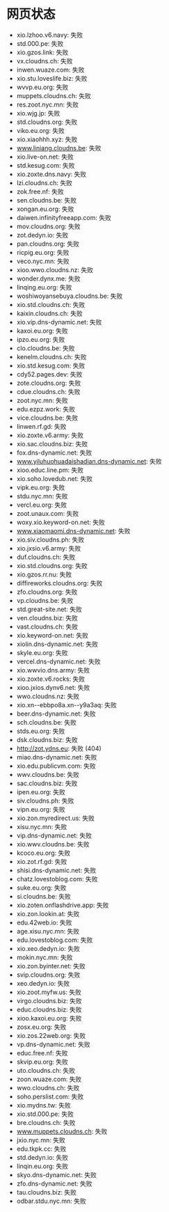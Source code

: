 # 网页状态
- xio.lzhoo.v6.navy: 失败
- std.000.pe: 失败
- xio.gzos.link: 失败
- vx.cloudns.ch: 失败
- inwen.wuaze.com: 失败
- xio.stu.loveslife.biz: 失败
- wvvp.eu.org: 失败
- muppets.cloudns.ch: 失败
- res.zoot.nyc.mn: 失败
- xio.wjg.jp: 失败
- std.cloudns.org: 失败
- viko.eu.org: 失败
- xio.xiaohhh.xyz: 失败
- www.liniang.cloudns.be: 失败
- xio.live-on.net: 失败
- std.kesug.com: 失败
- xio.zoxte.dns.navy: 失败
- lzi.cloudns.ch: 失败
- zok.free.nf: 失败
- sen.cloudns.be: 失败
- xongan.eu.org: 失败
- daiwen.infinityfreeapp.com: 失败
- mov.cloudns.org: 失败
- zot.dedyn.io: 失败
- pan.cloudns.org: 失败
- ricpig.eu.org: 失败
- veco.nyc.mn: 失败
- xioo.wwo.cloudns.nz: 失败
- wonder.dynx.me: 失败
- linqing.eu.org: 失败
- woshiwoyansebuya.cloudns.be: 失败
- xio.std.cloudns.ch: 失败
- kaixin.cloudns.ch: 失败
- xio.vip.dns-dynamic.net: 失败
- kaxoi.eu.org: 失败
- ipzo.eu.org: 失败
- clo.cloudns.be: 失败
- kenelm.cloudns.ch: 失败
- xio.std.kesug.com: 失败
- cdy52.pages.dev: 失败
- zote.cloudns.org: 失败
- cdue.cloudns.ch: 失败
- zoot.nyc.mn: 失败
- edu.ezpz.work: 失败
- vice.cloudns.be: 失败
- linwen.rf.gd: 失败
- xio.zoxte.v6.army: 失败
- xio.sac.cloudns.biz: 失败
- fox.dns-dynamic.net: 失败
- www.yiluhuohuadaishadian.dns-dynamic.net: 失败
- xioo.educ.line.pm: 失败
- xio.soho.lovedub.net: 失败
- vipk.eu.org: 失败
- stdu.nyc.mn: 失败
- vercl.eu.org: 失败
- zoot.unaux.com: 失败
- woxy.xio.keyword-on.net: 失败
- www.xiaomaomi.dns-dynamic.net: 失败
- xio.siv.cloudns.ph: 失败
- xio.jxsio.v6.army: 失败
- duf.cloudns.ch: 失败
- xio.std.cloudns.org: 失败
- xio.gzos.rr.nu: 失败
- diffireworks.cloudns.org: 失败
- zfo.cloudns.org: 失败
- vp.cloudns.be: 失败
- std.great-site.net: 失败
- ven.cloudns.biz: 失败
- vast.cloudns.ch: 失败
- xio.keyword-on.net: 失败
- xiolin.dns-dynamic.net: 失败
- skyle.eu.org: 失败
- vercel.dns-dynamic.net: 失败
- xio.wwvio.dns.army: 失败
- xio.zoxte.v6.rocks: 失败
- xioo.jxios.dynv6.net: 失败
- wwo.cloudns.nz: 失败
- xio.xn--ebbpo8a.xn--y9a3aq: 失败
- beer.dns-dynamic.net: 失败
- sch.cloudns.be: 失败
- stds.eu.org: 失败
- dsk.cloudns.biz: 失败
- http://zot.ydns.eu: 失败 (404)
- miao.dns-dynamic.net: 失败
- xio.edu.publicvm.com: 失败
- wwv.cloudns.be: 失败
- sac.cloudns.biz: 失败
- ipen.eu.org: 失败
- siv.cloudns.ph: 失败
- vipn.eu.org: 失败
- xio.zon.myredirect.us: 失败
- xisu.nyc.mn: 失败
- vip.dns-dynamic.net: 失败
- xio.wwv.cloudns.be: 失败
- kcoco.eu.org: 失败
- xio.zot.rf.gd: 失败
- shisi.dns-dynamic.net: 失败
- chatz.lovestoblog.com: 失败
- suke.eu.org: 失败
- si.cloudns.be: 失败
- xio.zoten.onflashdrive.app: 失败
- xio.zon.lookin.at: 失败
- edu.42web.io: 失败
- age.xisu.nyc.mn: 失败
- edu.lovestoblog.com: 失败
- xio.xeo.dedyn.io: 失败
- mokin.nyc.mn: 失败
- xio.zon.byinter.net: 失败
- svip.cloudns.org: 失败
- xeo.dedyn.io: 失败
- xio.zoot.myfw.us: 失败
- virgo.cloudns.biz: 失败
- educ.cloudns.biz: 失败
- xioo.kaxoi.eu.org: 失败
- zosx.eu.org: 失败
- xio.zos.22web.org: 失败
- vp.dns-dynamic.net: 失败
- educ.free.nf: 失败
- skvip.eu.org: 失败
- uto.cloudns.ch: 失败
- zoon.wuaze.com: 失败
- wwo.cloudns.ch: 失败
- soho.perslist.com: 失败
- xio.mydns.tw: 失败
- xio.std.000.pe: 失败
- bre.cloudns.ch: 失败
- www.muppets.cloudns.ch: 失败
- jxio.nyc.mn: 失败
- edu.tkpk.cc: 失败
- std.dedyn.io: 失败
- linqin.eu.org: 失败
- skyo.dns-dynamic.net: 失败
- zfo.dns-dynamic.net: 失败
- tau.cloudns.biz: 失败
- odbar.stdu.nyc.mn: 失败
